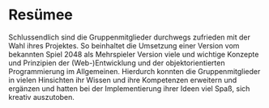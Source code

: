 # Resümee

Schlussendlich sind die Gruppenmitglieder durchwegs zufrieden mit der Wahl ihres Projektes. So beinhaltet die Umsetzung einer Version vom bekannten Spiel 2048 als Mehrspieler Version viele und wichtige Konzepte und Prinzipien der (Web-)Entwicklung und der objektorientierten Programmierung im Allgemeinen. Hierdurch konnten die Gruppenmitglieder in vielen Hinsichten ihr Wissen und ihre Kompetenzen erweitern und ergänzen und hatten bei der Implementierung ihrer Ideen viel Spaß, sich kreativ auszutoben.

